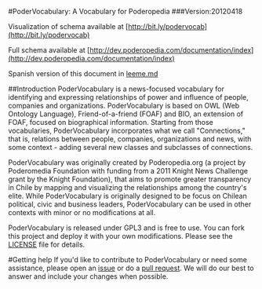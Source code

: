 #PoderVocabulary: A Vocabulary for Poderopedia
###Version:20120418

Visualization of schema available at [http://bit.ly/podervocab](http://bit.ly/podervocab)

Full schema available at [http://dev.poderopedia.com/documentation/index](http://dev.poderopedia.com/documentation/index)

Spanish version of this document in [leeme.md](https://github.com/poderopedia/PoderVocabulary/blob/master/leeme.md)

##Introduction
PoderVocabulary is a news-focused vocabulary for identifying and expressing relationships of power and influence of people, companies and organizations. PoderVocabulary is based on OWL (Web Ontology Language), Friend-of-a-friend (FOAF) and BIO, an extension of FOAF, focused on biographical information. Starting from those vocabularies, PoderVocabulary incorporates what we call "Connections," that is, relations between people, companies, organizations and news, with some context - adding several new classes and subclasses of connections. 

PoderVocabulary was originally created by Poderopedia.org (a project by Poderomedia Foundation with funding from a 2011 Knight News Challenge grant by the Knight Foundation), that aims to promote greater transparency in Chile by mapping and visualizing the relationships among the country's elite. While PoderVocabulary is originally designed to be focus on Chilean political, civic and business leaders, PoderVocabulary can be used in other contexts with minor or no modifications at all. 

PoderVocabulary is released under GPL3 and is free to use. You can fork this project and deploy it with your own modifications. Please see the [LICENSE](https://github.com/poderopedia/PoderVocabulary/blob/master/LICENSE) file for details.

#Getting help
If you'd like to contribute to PoderVocabulary or need some assistance, please open an [issue](https://github.com/poderopedia/PoderVocabulary/issues) or do a [pull request](https://github.com/poderopedia/PoderVocabulary/pull/new/master). We will do our best to answer and include your changes when possible.

